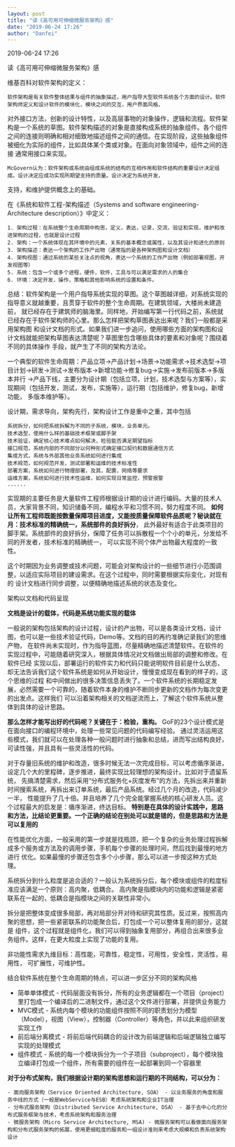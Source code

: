 ```yaml
---
layout: post
title: "读《高可用可伸缩微服务架构》感"
date: "2019-06-24 17:26"
author: "Danfei"
---
```

2019-06-24 17:26

读《高可用可伸缩微服务架构》感

维基百科对软件架构的定义：
	
	软件架构是有关软件整体结果与组件的抽象描述，用户指导大型软件系统各个方面的设计。软件架构师定义和设计软件的模块化，模块之间的交互，用户界面风格，
对外接口方法，创新的设计特性，以及高层事物的对象操作，逻辑和流程。软件架构是一个系统的草图。软件架构描述的对象是直接构成系统的抽象组件。各个组件
之间的连接则明确和相对细致地描述组件之间的通信。在实现阶段，这些抽象组件被细化为实际的组件，比如具体某个类或对象。在面向对象领域中，组件之间的连接
通常用接口来实现。

	McGovern认为：软件架构或系统由组成系统的结构的互相作用和软件结构的重要设计决定组成。设计决定应成功实现所期望支持的质量。设计决定为系统开发，
支持，和维护提供概念上的基础。	

在《系统和软件工程-架构描述（Systems and software engineering-Architecture description）》中定义：

	1. 架构过程：在系统整个生命周期中构思，定义，表达，记录，交流，验证和实现，维护和改进架构的过程，也就是设计过程
	2. 架构：一个系统体现在其环境中的元素，关系的基本概念或属性，以及其设计和进化的原则
	3. 架构描述：表达一个架构的工作产出物（通常指的是各种架构图和设计文档）
	4. 架构视图：通过系统的某些关注点的视角，表达一个系统的工作产出物（例如部署视图，开发视图等）
	5. 系统：包含一个或多个进程，硬件，软件，工具与可以满足需求的人的集合
	6. 环境：决定开发，操作，策略和其他影响系统的设置和条件。
	
总结：软件架构是一个用户指导系统实现的草图。这个草图越详细，对系统实现的指导意义就越重要，且贯穿于软件的整个生命周期。在建筑领域，大楼尚未建造前，
就已经存在于建筑师的脑海里。同样地，开始编写第一行代码之前，系统就已经存在于软件架构师的心里。那么怎样把架构草图表达出来呢？我们一般都是采用架构图
和设计文档的形式。如果我们进一步追问，使用哪些方面的架构图和设计文档就能把架构草图表达清楚呢？草图里包含哪些具体的要素和对象呢？围绕着不同的具体操作
手段，就产生了不同的架构方法论。

一个典型的软件生命周期：产品立项->产品计划->场景->功能需求->技术选型->项目计划->研发->测试->发布版本->新增功能->修复bug->实施->发布前版本->多版本并行
->产品下线，主要分为设计期（包括立项，计划，技术选型与方案等），实现期间（包括开发，测试，发布，实施等），运行期（包括维护，修复bug，新增功能，
多版本维护等）。

设计期，需求导向，架构先行，架构设计工作是重中之重，其中包括
	
	系统拆分，如何把系统拆解为不同的子系统，模块，业务单元。
	技术选型，使用什么样的基础技术框架或脚手架
	技术验证，确定核心技术难点如何解决，检验能否满足期望指标
	接口规范，系统内部的不同部分以何种形式确定接口契约和数据通信方式
	集成方式，系统与外部其他业务系统如何进行集成
	技术规范，如何规范开发，测试部署和运维的技术标准性
	部署方案，系统如何进行物理部署，及其，配置，网络等要求
	运维方案，系统如何进行技术性运维，如何实现日常监控，预警报警
	......
	
实现期的主要任务是大量软件工程师根据设计期的设计进行编码。大量的技术人员，大家背景不同，知识储备不同，编程水平和习惯不同，努力程度不同。
**如何让所有工程师既能按数量保障项目进度，又能按质量保障软件品质呢？秘诀就在月：技术标准的精确统一，系统部件的良好拆分**，
此外最好有适合于此类项目的脚手架。系统部件的良好拆分，保障了任务可以拆散程一个个小的单元，分发给不同的开发者，技术标准的精确统一，
可以实现不同个体产出物最大程度的一致性。

这个时期因为业务调整或技术问题，可能会对架构设计的一些细节进行小范围调整，以适应实际项目的建设需求。在这个过程中，同时需要根据实际变化，对现有的
设计文档进行同步调整，以便精确地描述系统的状态及变化。

架构以文档和代码呈现

**文档是设计的载体，代码是系统功能实现的载体**

一般说的架构包括架构的设计过程，设计的产出物，可以是各类设计文档，设计图，也可以是一些技术验证代码，Demo等。文档的目的再约准确记录我们的思维产物，
在软件尚未实现时，作为指导蓝图，尽量精确地描述清楚软件。在软件的实现过程中，可能随着研究深入，根据具体情况对文档做出局部的调整和修改。在软件已经
实现以后，部署运行的软件实力和代码只能说明软件目前是什么状态，却无法告诉我们这个软件系统是如何从开始设计，慢慢变成现在看到的样子的，这个思维的过程
和中间做出的很多决策信息丢失了。一个软件系统的长期稳定发展，必然需要一个可靠的，随着软件本身的维护不断同步更新的文档作为每次变更的出发点。这样我们
可以沿着架构相关的文档逆流而上，了解这个软件系统从整体到具体的设计思路。

**那么怎样才能写出好的代码呢？关键在于：检验，重构。** GoF的23个设计模式是在面向接口的编程环境中，处理一些常见问题的代码编写经验。
通过灵活运用这些模式，我们就可以在处理各种一般问题时进行抽象和总结，进而写出结构良好，可读性强，并且具有一些灵活性的代码。

对于存量旧系统的维护和改造，很多时候无法一次完成目标，可以考虑循序渐进，设定几个大的里程碑，逐步推进，最终实现比较理想的架构设计。比如对于遗留系统，
先搞清楚需求，然后采用“分布式服务化+灰度发布”的方法，先拆出来并重新时间搜索系统，再拆出来订单系统，最后产品系统。经过几个月的改造，代码减少一半，
性能提升了几十倍。并且培养了几个完全能掌握系统的核心研发人员。这个过程最大的启发是：循序渐进，终达目标。
**特别是在具体的设计实践中，思路和方法，比结论更重要。一个正确的结论在别处可以就是错的，但是思路和方法是可以复用的**

在性能优化方面，一般采用的第一步就是找瓶颈，把一个复杂的业务处理过程拆解成多个服务或方法及的调用步骤，手机每个步骤的处理时间，然后找到最慢的地方进行
优化。如果最慢的步骤还包含多个小步骤，那么可以进一步按这种方式处理。

系统拆分到什么粒度是追合适的？一般认为系统拆分后，每个模块或组件的粒度标准应该满足一个原则：高内聚，低耦合。
高内聚是指模块内的功能和逻辑是紧密联系在一起的，低耦合是指模块之间的关联性非常小。

拆分是把整体变成很多局部，再对局部分开对待和研究其性质。反过来，按照高内聚的思想，把一些紧密联系的功能聚合后，打包成一个可以整体复用的部分，这就是
组件，这个过程就是组件化，我们可以得到抽象复用部分，再组合出来很多业务组件。这样，在更大粒度上实现了功能的复用。

非功能性需求九维目标：高性能，可靠性，稳定性，可用性，安全性，灵活性，易用性， 可扩展性，可维护性。

结合软件系统在整个生命周期的特点，可以进一步区分不同的架构风格

- 简单单体模式 - 代码层面没有拆分，所有的业务逻辑都在一个项目（project）里打包成一个编译后的二进制文件，通过这个文件进行部署，并提供业务能力
- MVC模式 - 系统内每个模块的功能组件按照不同的职责划分为模型（Model），视图（View），控制器（Controller）等角色，并以此来组织研发实现工作
- 前后端分离模式 - 将前后端代码耦合的设计改为前端逻辑和后端逻辑独立编写实现的处理模式
- 组件模式 - 系统的每一个模块拆分为一个子项目（subproject），每个模块独立编译打包成一个组件，所有需要的组件在一起部署到同一个容器里

**对于分布式架构，我们根据设计期的架构思想和运行期的不同结构，可以分为：**

	- 面向服务架构（Service Oriented Architecture, SOA） - 以业务服务的角度和服务中线的方式（一般是WebService与ESB）考虑系统架构和企业IT治理
	- 分布式服务架构（Distributed Service Architecture, DSA） - 基于去中心化的分布式服务框架与技术，考虑系统架构和服务治理
	- 微服务架构（Micro Service Architecture, MSA) - 微服务架构可以看做面向服务架构和分布式服务架构的拓展，使用更细粒度的服务和一组设计准则来考虑大规模和负责系统架构设计
